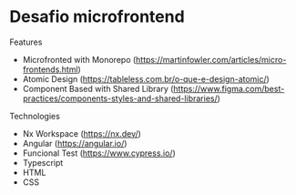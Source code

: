 # Desafio microfrontend

Features
* Microfronted with Monorepo (https://martinfowler.com/articles/micro-frontends.html)
* Atomic Design (https://tableless.com.br/o-que-e-design-atomic/)
* Component Based with Shared Library (https://www.figma.com/best-practices/components-styles-and-shared-libraries/)

Technologies
* Nx Workspace (https://nx.dev/)
* Angular (https://angular.io/)
* Funcional Test (https://www.cypress.io/)
* Typescript
* HTML
* CSS
